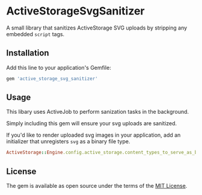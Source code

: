 # ActiveStorageSvgSanitizer

A small library that sanitizes ActiveStorage SVG uploads by stripping any embedded `script` tags.

## Installation

Add this line to your application's Gemfile:

```ruby
gem 'active_storage_svg_sanitizer'
```

## Usage

This libary uses ActiveJob to perform sanization tasks in the background.

Simply including this gem will ensure your svg uploads are sanitized.

If you'd like to render uploaded svg images in your application, add an initializer that unregisters `svg` as a binary file type.

```ruby
ActiveStorage::Engine.config.active_storage.content_types_to_serve_as_binary.delete "image/svg+xml"
```

## License
The gem is available as open source under the terms of the [MIT License](https://opensource.org/licenses/MIT).
